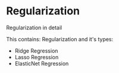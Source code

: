 # Regularization
Regularization in detail

This contains:
Regularization and it's types:
- Ridge Regression
- Lasso Regression
- ElasticNet Regression
